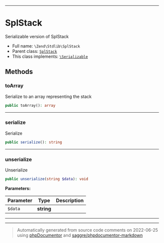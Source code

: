 ***

# SplStack

Serializable version of SplStack



* Full name: `\Zend\Stdlib\SplStack`
* Parent class: [`SplStack`](../../SplStack.md)
* This class implements:
[`\Serializable`](../../Serializable.md)




## Methods


### toArray

Serialize to an array representing the stack

```php
public toArray(): array
```











***

### serialize

Serialize

```php
public serialize(): string
```











***

### unserialize

Unserialize

```php
public unserialize(string $data): void
```








**Parameters:**

| Parameter | Type | Description |
|-----------|------|-------------|
| `$data` | **string** |  |




***


***
> Automatically generated from source code comments on 2022-06-25 using [phpDocumentor](http://www.phpdoc.org/) and [saggre/phpdocumentor-markdown](https://github.com/Saggre/phpDocumentor-markdown)
